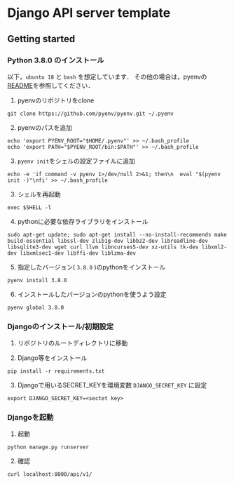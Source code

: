 # Django API server template

## Getting started


### Python 3.8.0 のインストール
以下，`ubuntu 18` と `bash` を想定しています．
その他の場合は，pyenvの[README](https://github.com/pyenv/pyenv)を参照してください．

1. pyenvのリポジトリをclone
```
git clone https://github.com/pyenv/pyenv.git ~/.pyenv
```
2. pyenvのパスを追加
```
echo 'export PYENV_ROOT="$HOME/.pyenv"' >> ~/.bash_profile
echo 'export PATH="$PYENV_ROOT/bin:$PATH"' >> ~/.bash_profile
```
3. `pyenv init`をシェルの設定ファイルに追加
```
echo -e 'if command -v pyenv 1>/dev/null 2>&1; then\n  eval "$(pyenv init -)"\nfi' >> ~/.bash_profile
```
3. シェルを再起動
```
exec $SHELL -l
```
4. pythonに必要な依存ライブラリをインストール
```
sudo apt-get update; sudo apt-get install --no-install-recommends make build-essential libssl-dev zlib1g-dev libbz2-dev libreadline-dev libsqlite3-dev wget curl llvm libncurses5-dev xz-utils tk-dev libxml2-dev libxmlsec1-dev libffi-dev liblzma-dev
```
5. 指定したバージョン( `3.8.0` )のpythonをインストール
```
pyenv install 3.8.0
```
6. インストールしたバージョンのpythonを使うよう設定
```
pyenv global 3.8.0
```

### Djangoのインストール/初期設定
1. リポジトリのルートディレクトリに移動

2. Django等をインストール
```
pip install -r requirements.txt
```

3. Djangoで用いるSECRET_KEYを環境変数 `DJANGO_SECRET_KEY` に設定
```
export DJANGO_SECRET_KEY=<sectet key>
```

### Djangoを起動
1. 起動
```
python manage.py runserver
```

2. 確認
```
curl localhost:8000/api/v1/
```
